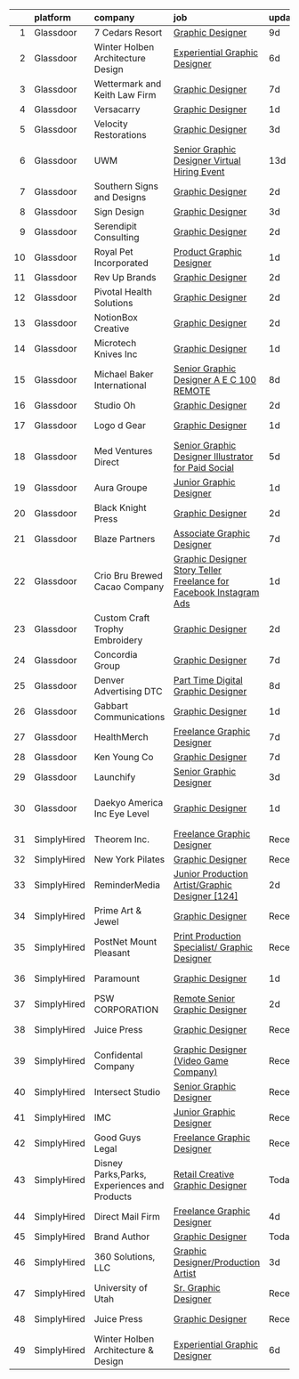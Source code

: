 

|    | platform    | company                                      | job                                                                                                                                                                                                                                                                                                                                                                                                                                                                                                                                                                                                                                                                                                                                                                                                                                                                                                                                                                                                                                                                                                                            | update_time   | location                    |
|---:|:------------|:---------------------------------------------|:-------------------------------------------------------------------------------------------------------------------------------------------------------------------------------------------------------------------------------------------------------------------------------------------------------------------------------------------------------------------------------------------------------------------------------------------------------------------------------------------------------------------------------------------------------------------------------------------------------------------------------------------------------------------------------------------------------------------------------------------------------------------------------------------------------------------------------------------------------------------------------------------------------------------------------------------------------------------------------------------------------------------------------------------------------------------------------------------------------------------------------|:--------------|:----------------------------|
|  1 | Glassdoor   | 7 Cedars Resort                              | [Graphic Designer](https://www.glassdoor.com/partner/jobListing.htm?pos=101&ao=1110586&s=58&guid=0000018224b2fea5a314fb85329909c0&src=GD_JOB_AD&t=SR&vt=w&cs=1_616e411a&cb=1658473087025&jobListingId=1008001508783&cpc=4599430C66E07990&jrtk=3-0-1g8ib5vn6joqu801-1g8ib5vnkjii2800-118a9624ed68921d--6NYlbfkN0DTcEyAYlpC9gxu90Lt7b8CUwSVESMH1akwxVecmLaHPY0Kc988VCxV2sHr3jHLLKUstOPbW2oxHGUdzkTDYNEA45FmSZl25WRqIg8u6wV8P2Gkb7TJ5hdXeC00urqxQ2ymT4TVjvAAiSPt3Qc1hnWvyfW_ry9BMtmc5f0iawIBNxgl8NdSRKouh4sp16CTL8xPYGylCA6i8Ssknkqh4MFbyuk5y26jx99P0-9IaW7t8srwqolQOh8DLOJJbIyxL2dzT4w-IyNVSsbgI-LTmqKbWZbTata-Ber8r4vX7G-etU8PmskGcL8ZhrTrnjQEOijS_Y7ooph2ssjN-yb2KS8txvVLy0PyZc7UVaXp61K3oqUnFYXd1glrKbU0HTTw5MAW2iRkUVj3ytRMtdkxQ2RlFR1937j4GbG2Tl-cw8HGar2ISIGmSDUHjvd0tsXwQppbhEqbZY0-6wkzjUQNeVSYpBwW9Gonj3n99Bj6DjGt5MSpTjCOk4eVKvNOdmJonPwYC5B0CiChMN75bEr_M_W-Z83gWVkqgmeazQc-uB8bZHFiqOOh_SwNHvrWtZQuHjKU_GCQLuEmjv08bWTTSsgDGwHGfok_8TOg7OVVucBgTH0UaNjYaM7D)                                                                                                                                                         | 9d            | Sequim, WA                  |
|  2 | Glassdoor   | Winter Holben Architecture   Design          | [Experiential Graphic Designer](https://www.glassdoor.com/partner/jobListing.htm?pos=129&ao=1110586&s=58&guid=0000018224b2fea5a314fb85329909c0&src=GD_JOB_AD&t=SR&vt=w&ea=1&cs=1_61f868fa&cb=1658473087031&jobListingId=1008007939737&cpc=1FDE87803EF93CD3&jrtk=3-0-1g8ib5vn6joqu801-1g8ib5vnkjii2800-7533a7de50abdb8d--6NYlbfkN0D9WMuHyiUFRAVMw1vLb9mgfRMEuOrfRtKWHTw0J5TN7iSKJUY5pXAqhTZVih5QvTBCVu0gudC-AyRxMoVKMBCKILS4UVqwaUvznjP7OZ-xIqYT1P5laE94P7I490BgUA4ShgKyP-N1lvatgl1PBSlcSFxr57yeaBThktCu2K62TgU-b0K39lsgXeVKdPgHe4md3K2Be3-gcxUrZgYOlR01rYxVkpW_JmSOE74uhv_m5H6vF5dmvpOiWPKtnWkmbNEh6fZyPlVWP265RMKLBE_OuLpRqixMGbCPkE6DX9gZu2A83RpP7BZeAt1IlPJJrZ2h2HYs0eiqa9Qw8qkk8SLhUBdjTINRzeVqCE1QUyXrcSeyCYdO0-ovRNc-WCbaJZfuF_FkCahPHW1GdA8aFIktXPFugDKh1X6rc4jtrhd0r3ye9AkQkpJ8qsg6jLcAdkQ5Nd0wU_q2gS1npaJD4BgNBiQDvk8pPrFPx9S4F3gIcyfkJ5iYM6yhdjUNxAFfzfZHgZ1dxq0HRA%3D%3D)                                                                                                                                                                                                                                           | 6d            | Kittery, ME                 |
|  3 | Glassdoor   | Wettermark and Keith Law Firm                | [Graphic Designer](https://www.glassdoor.com/partner/jobListing.htm?pos=104&ao=1110586&s=58&guid=0000018224b2fea5a314fb85329909c0&src=GD_JOB_AD&t=SR&vt=w&ea=1&cs=1_7356f600&cb=1658473087026&jobListingId=1008005529859&cpc=D2A6DBF304636DC4&jrtk=3-0-1g8ib5vn6joqu801-1g8ib5vnkjii2800-63bb88e7f6a617a1--6NYlbfkN0DMDMyHhtN1LNqsyFX9tYRgCyPdcLSjN9iaKVwk42ZX6r6HxV1guxMgtpTQ8kqUVQIrAeU5RPRlsqBsi_3-qeYQfR97xNsXCpxwTGzZIFE2zM4f7e-c0N--WAV9s11TfMroxuZYIyDctRFOhdhMtj81CBCsgk0C-a-XlbG_D8iZLcWt2Kez0-vuziqEtWylUJ0ZWF4aiV7rU3t1whtsZgDQZE2A3Ru27n5aPbxtoJe-8urk0thRhTI4IRHHoN0hlKSC2bO6Ddu1gLovFoj7fD1RLMf4EdAPWYYqXopHW_08FQbDJXoVInj3nJUob2niwi3TQoNZDoCQYtVlVZRYN3rnx3-0rpIZV6pDMH-yCVcKpSvNntmhWMj_1X1ntz4g7A6GPU3E7ZUsf6VyxI49vlZqHsyc_QZ_GD2w4mwe0s8rkRCUq7hpT9-MteptsVLJF1A7YjqYaxQtETr0jlpAVtmxJBwbmxs2Cz1yUtTK45qviExwZObwYGrWzNTgcTZKE7o%3D)                                                                                                                                                                                                                                                                      | 7d            | Birmingham, AL              |
|  4 | Glassdoor   | Versacarry                                   | [Graphic Designer](https://www.glassdoor.com/partner/jobListing.htm?pos=115&ao=1110586&s=58&guid=0000018224b2fea5a314fb85329909c0&src=GD_JOB_AD&t=SR&vt=w&ea=1&cs=1_e56c937b&cb=1658473087029&jobListingId=1008017672861&cpc=CA5E2B5B7F82281C&jrtk=3-0-1g8ib5vn6joqu801-1g8ib5vnkjii2800-d801e10d4984f239--6NYlbfkN0A8ZxQCGRbPf4-L_tRFNCKLwYFLWTqi7twj-YBKZhxzVsKJSaCovog1rmDhSgB7cKTPpawcUjI27D-i-uaqifI569uf02015HyDl3ANDlnInr8Ek9RJTCStcnK7ugj8e3R9Aw7FxZogke6NK-yVj8YGQavrq01g5rd40Z0dJs3eQBVx3nrrC3qquBLgj3-FETM5I4YFvEdpmSIpLdBxttSRFgmXmWt4wmI4btye4wUTW4btSS5n79rrPLLXaj9MG29LZqQXLqghu3_RqL_6qDl3fIMozVdqUWvwurzepBBUOrPhpIH7gXpGe0FqPLS1eOKEWd20ii4GWRY6MuTvehmayvLQDR1gMsOXue8nGBgBXswGTFM-iu7LHEzCKvLDjtQ-i3B4EZEfsIZ8GA03cBw42WgI6Amiia0PFM5ejBcmx-vQgzszUJ0FDbaLuWdLGTT8k7wSyCUCWchNAuKIqPQlWdXo4Tib4vTOPOpLd0n_5prrHXKznnK0gp2E2BAQmZI76G0nLlx2UQ%3D%3D)                                                                                                                                                                                                                                                        | 1d            | Bryan, TX                   |
|  5 | Glassdoor   | Velocity Restorations                        | [Graphic Designer](https://www.glassdoor.com/partner/jobListing.htm?pos=122&ao=1110586&s=58&guid=0000018224b2fea5a314fb85329909c0&src=GD_JOB_AD&t=SR&vt=w&ea=1&cs=1_fd36d364&cb=1658473087030&jobListingId=1008013188084&cpc=6193B0C32834B022&jrtk=3-0-1g8ib5vn6joqu801-1g8ib5vnkjii2800-718879dd498138ae--6NYlbfkN0AN77IQYG4qNB0SF0w9dx5AeT6p643ab1gAjaH6HGqssSTiJOziOUFQx-rkxQ2Qw5ZqiSzp86OiE4exoQJyMO2XAhdwGS-oqOCs2Pc9WhbFBAFnax7egHdK2Ha3IMrKVKM9fone8Cqh9ipemaNtng3ZfSxjancQh_XMC3MbpMmbdAtvXX8pZwUythVfsb4jJZ9c8ZAbfFfZLOjikZ2Y8dtXimrju4JEzuBCP-LgghOn-xrQa8ulxr68bG3stlAsTSLzpQxHTrgKn3Ymr2C-_N3lF3T523sZURNh7KugSSKmO3CkMnCGVSCbMxOaaxgLXCOd_5nA4ozPmoVYNzmjSo1ETBSYDvp_5UzROLVpVrKbfVCCglQcZANp3EffGRGzg8kJRvQ5UfqU0MUSqVZGm7ibSmGMHNG1Shwtsed1-jeZifEBB4ra4Xgt34ekoLsQ-YtHz16t7IDU298lBVkunxg7_DSF5yeqdt7pBmO4_1QTLu-jPUsL7cDow_rnsJZ5wlIU9IkMzH5y0suZuU1R3TzLLRLodfVbzd7Xcl5f9W3n4hA8d-yoFquwR5mQuwdDlsFjtVAnj0BKKWhGDEvYLYMOfdRADKRZjHQ%3D)                                                                                                                                                                      | 3d            | Cantonment, FL              |
|  6 | Glassdoor   | UWM                                          | [Senior Graphic Designer Virtual Hiring Event](https://www.glassdoor.com/partner/jobListing.htm?pos=128&ao=1110586&s=58&guid=0000018224b2fea5a314fb85329909c0&src=GD_JOB_AD&t=SR&vt=w&cs=1_dfcc4fd1&cb=1658473087031&jobListingId=1007993078384&cpc=BA15C3E50D27FFE8&jrtk=3-0-1g8ib5vn6joqu801-1g8ib5vnkjii2800-8c23f1f3be902c9b--6NYlbfkN0Btxs39KmTzjw_u_hUXcyTcLpNeUj18C2Nw5A7DCW0FWIDIpjSAJG27S40xCXZFx160e_oqGT8xSBrOsvoqXlxUwBjwYQBZMxTkCxFK7CmFyHN9FGixz0Rz9WD-4dT8e8VD4-FKTQt5szNc9WVLTrYocrOey2ygq5vJPU4eTsLQTMNjtEaYe0vbqoNxdXlSc4kHlQ3TMKHIl0o2pWfkbw2jP7jN7qJS26ZLjrlozKcbVLFOd-oyGKN5zkTdLKTuUA7u_O30WkyKtvnL2dDSMqjwr4RQ-9cnQoTsx7M_t2eS9IgPAG6J4DGwrKAYcLqNgBZFoFa3tpg-UaIf8qdGrqsjtTxPQauidqU2J1gd6A7RC-guRQx31yCkL19_m-j_tysZdeAhtIEabDJNWV2y4U7h7r6WPhUOhMN6dA05bgdpQol4q9CHjua4GCywlXU7Oszo-jNXC2AQAbdnYsbQLxXeO1kLgnUtYlxVfRl7Ak9wjqJ5RLA-Vu1OUvsEcHAjg-vtBUCAdKN-IWLiyMGg2WG8TP6cTT6lkFDhKL4foqavHFRGXoHRiS0O725hAc2vT5IvrL4VDQE2DUCDvOgr144vkfTI4eg0Os3nk6uRdOM-JQQHZPas2IG3Yi2xtgnExPgj3FlLvrg_CdZMixI-8F4Wmy_lS7KXfbFbF76P-SJaCiXqvtEm_DW6Ca5Tw6EVzq1sqWKFkRPPXazjQnEimMXaiWfnOAQl1XU6Zz-7cYs_CQ%3D%3D) | 13d           | Pontiac, MI                 |
|  7 | Glassdoor   | Southern Signs and Designs                   | [Graphic Designer](https://www.glassdoor.com/partner/jobListing.htm?pos=105&ao=1110586&s=58&guid=0000018224b2fea5a314fb85329909c0&src=GD_JOB_AD&t=SR&vt=w&ea=1&cs=1_07b16575&cb=1658473087026&jobListingId=1008015076003&cpc=3490D71336BF6258&jrtk=3-0-1g8ib5vn6joqu801-1g8ib5vnkjii2800-84dc9b56028e0648--6NYlbfkN0BKgzQyzTF1Q9mOsR1amaS-juVGLjHt5Cdom-gEF9y-xY-tlIpRXCPWrnKjV90hUjcXJ_YQd4y7uuCoV2XwsPEUIohd5kqiQdDg20K4DdNlYUy1yTfgjPubopTsJGWR0tXEaExfKYTQlcvhamkYq0Aqvr7-pCQxthcjIGuXxYe8THfm0KjfhkfUrcepD1bkJyyVKydVsmQhNSO33bKOdfJ0GphdA_aUt3Asj253oF_pE0-BBFadWLp1m8Ea7GL7C4ONtuuZwcB4fiOgpSRXv85krXCIVr79Limg5JhRPAyaiH26WL9qPKAZofJndOcCESI1XXV_VlrD6N1a7ycGQb14T9KY-DhSZz1RK85ZKDlyjZkrPtz6qjwMmmcZCkhnmX9Ij7heh07DhkIV-hDOzYatu-ECIIym45hu8cPFF9V6Y181D1uq8J7gmdpu677iSyFI9P2oPkUTjSNkiCIKXxBfODnQEJbofcyvN4Vh8Z8XUd5kgbJ2r08dBQMq8FFCM1o%3D)                                                                                                                                                                                                                                                                      | 2d            | Thibodaux, LA               |
|  8 | Glassdoor   | Sign Design                                  | [Graphic Designer](https://www.glassdoor.com/partner/jobListing.htm?pos=108&ao=1110586&s=58&guid=0000018224b2fea5a314fb85329909c0&src=GD_JOB_AD&t=SR&vt=w&ea=1&cs=1_7999453e&cb=1658473087027&jobListingId=1008012044571&cpc=8A48E7D5890B96AC&jrtk=3-0-1g8ib5vn6joqu801-1g8ib5vnkjii2800-5447584a5a012fab--6NYlbfkN0D5EoDI19pzLD_ZoAvoqM1-O9qeTV9KvYbDAr1-bMzVcQf2IFddxPxdfYK0M0fimLA_1hqh8mtv2Bei1xWrEA4dTqbJ9xgG4wtvUPIKGKNPjexcUKQknkExEwPSpfSTKFiWyrGITBdnU721fBuzGq6SX9OPboPsNa7LDXS3nb24dZJne6lPpxFDB5yPLBJ3BOYOfNsF_a3KyJzpz2pCqTHUkMT0T83xREKUoRtaEKDEnOKYRAJKkhyOsBv82xKSDyIbq76LUMo7DG9Kk3vkHA4Di15NLI-8rlXbQBA5dNwxjeghMaQ6-TFkIGZNzgIfuQDa5NegsE2Il7ih6x7zYkB5SnKbOu0syM7tZB2JTapOTP48jOxnss_yY74_NXB393gL1gjLDOJMqPFCM3-1fZd0bjustwW2MRIORcJCXSI0yUsscb2Rfrmwo1So6egfz-J5fPBR0MU4qH6cv2rah1YRZiIltuIqtF-96jc4rAPND79j6fSMu20x)                                                                                                                                                                                                                                                                                    | 3d            | Avon, CO                    |
|  9 | Glassdoor   | Serendipit Consulting                        | [Graphic Designer](https://www.glassdoor.com/partner/jobListing.htm?pos=111&ao=1110586&s=58&guid=0000018224b2fea5a314fb85329909c0&src=GD_JOB_AD&t=SR&vt=w&ea=1&cs=1_4b18ad17&cb=1658473087028&jobListingId=1008015133064&cpc=8F7BC0C6B9F707AE&jrtk=3-0-1g8ib5vn6joqu801-1g8ib5vnkjii2800-c5c15e8d751a9460--6NYlbfkN0AZiaPZyccuKjlre0e0RaBFeO48J0QExrO5hcuLctOVaDQsAcHmbKD6x-czlhhPaL1TlBaAVNH02RkuLdfAcnAtmG2ifzKKd-xvHAFsOrwbZuY8izI2eBiD15JwxfzUB6r_c-wjmdtrfGuV-D43dsz7rF-W6HRlzw58U6e4dTUNeaQpBffTT_4yaBVmRULisnoxuOQdrtX6a3hmtHryyRqgTr5Stac7rf5bAAMHLajho4r7rfqQaDGb_t93Wj1Tj14oEyL0sGvCnhXM8P_xuM96MymktrQqf11RTQCfLEyBIZP_HjPDqNXyLBSUoMhOUxozTMp73FsNbxlj6FS47Fz7k3K-T2svjLn6lm_C0PvLGcVXV7pywS-kcYXD6KtII6o-1Mvs-RsGP0zbqf8qxz5xrcvsLn1X-dolBAKN9RKBAuGZVJHDA99c90wCGW3hOO1ZtQXjBeVqAJcvg9q2cMVLyQJhnxPmPlN0UKEO_4fCWKiCFGK049MyqiIOOH61IRYkgjcaMm0TCw%3D%3D)                                                                                                                                                                                                                                                        | 2d            | Phoenix, AZ                 |
| 10 | Glassdoor   | Royal Pet Incorporated                       | [Product   Graphic Designer](https://www.glassdoor.com/partner/jobListing.htm?pos=116&ao=1110586&s=58&guid=0000018224b2fea5a314fb85329909c0&src=GD_JOB_AD&t=SR&vt=w&ea=1&cs=1_7adb5773&cb=1658473087029&jobListingId=1008017249555&cpc=8AC01DCC8FF2DC38&jrtk=3-0-1g8ib5vn6joqu801-1g8ib5vnkjii2800-15276c46dba5b718--6NYlbfkN0D0ZqxdZg2TwcIemQ4yr89eGinLCR7bn2QHXosobzuZIHndTq0DHpIG9qUZW2MXIn0pRvJ1kp0T4u8c-JJuz8rqbdKpNehGxzsVdwbCF8rU45XFo4Motd4zt1jh-wgwDW47wi--9YW8xfvbyyMV-U_Z87jHXm6DdaZrg22m1naCSqmKHhodu8VXvcKtUFFOCaD1EFFavm3VPT98FEVWlC-2QM1S7sZnL2v5cq8HJf1vL3fmTyjP1_42G8anEBXmBsWf2vVPgUfJoPeCfNLwBy3jfOXIwl0iMrKYTT2zGQ3MCZMzvsAs7Qr2OHSIDGxgrJDl6nueWCwt4STK4Zzl6dOzOYAQQC0RRgZwHn7OjmiUEo1cPxsA1MFfRYm_kGZLjlQ8IAIv2-3UWvqIJK5OKjEByfccSpY8Y80Zm_Dvzb8vsXwWOQkzk8kiHyo92haoHiloz12ywfsLpDNn55feQCBfr40wx7D6oHx1er04fHCCg9MyDcvuFqYz46mcTGi_H64NHifUeS2HXg%3D%3D)                                                                                                                                                                                                                                              | 1d            | Hastings, MN                |
| 11 | Glassdoor   | Rev Up Brands                                | [Graphic Designer](https://www.glassdoor.com/partner/jobListing.htm?pos=127&ao=1110586&s=58&guid=0000018224b2fea5a314fb85329909c0&src=GD_JOB_AD&t=SR&vt=w&ea=1&cs=1_8969808e&cb=1658473087031&jobListingId=1008015319937&cpc=26740BCDE5E48596&jrtk=3-0-1g8ib5vn6joqu801-1g8ib5vnkjii2800-3f9cfe541182a742--6NYlbfkN0DdKvPgrocquk9LszW2PFHXJNrFprbJLByLw_Pl0g-fbILEU2hZelTX3UqycPhXP2bCm2gzXjV4p_idpW32dxEtY5yJNGVPAWcNOjP5ViSG5Gl56LH1fl4cFPiLTp2CPmEiua1DrHlnZeyqF9MbRB4xYeAdN5SIYVcw6nP7CJFHLE1eb1freRbNRAJ37SSEL2r8W7YUqX4PxJYhHxSp0sdt4bRYgNqLB5jsBvpkAU3kp4c04OQY4QwfTuRih3iGmNcldHpGW9tdoA7lJ9JRWwniIxAnLDys9-biLJqobAbFNv8QnWqR6XuMP8bbNIG_qmt2Kk7R5JzwsrSjL72oei838wY-0K7IlTf2acGyGqULKZ9g1Kuz50TAmo94aapr99CiD7jgv86p9YN8SPn1CYRE3bEhrwfWgEolc8yviCIDtp_oEVvYyNxAJFR4_XT7bkVFz8ufAO_BPunSb974BowtR-YbK7Gy5S9Rht9oH_FXUXD_qVBOGPDLLoz3BbSuP6g%3D)                                                                                                                                                                                                                                                                      | 2d            | Niles, IL                   |
| 12 | Glassdoor   | Pivotal Health Solutions                     | [Graphic Designer](https://www.glassdoor.com/partner/jobListing.htm?pos=110&ao=1110586&s=58&guid=0000018224b2fea5a314fb85329909c0&src=GD_JOB_AD&t=SR&vt=w&ea=1&cs=1_041d5f03&cb=1658473087028&jobListingId=1008015015511&cpc=965F231502A4159E&jrtk=3-0-1g8ib5vn6joqu801-1g8ib5vnkjii2800-417be6b860b1daef--6NYlbfkN0DDG_Y-zCcRlUL-CRVd67RnwxgwLF1Ioaw5OWx2Jap8B2p4kIdwqykfVHOT0vWkz74PDvDEXRBtsRqv4jMGAjCd1rJlgZH9pN04De5vOD5dUDEh7v46pqrQciWddYGLlwrzgVPoANhKbtLmbBBxOQBEIQ3EPVoQ8-zawMPVsNeAedLbtxMekO7kB08PmZ_F2t74DDa7LggnSXCIa7e2PgPSGcepBDf1RTwvFWeURuh3fsQVRhvbUSU0VX7k1OzfMmtU092eQV-nViirjFHihdf3ehEmVDxduDRhEW7_HeW_8yzh6X9i-RVOkKQAP5emUhVRXVGAWdsgxrdIUXaMlNonklPvZNB8Rpq1Gh1ABy0oOn05PGrrSjNrfWm-EZpVN8RySyfjQjQo1KMZwBIKJXzaREAinCWwB6uKh7c5aS-T7nNWVecfClN9tpDWDb8SUT9gqjT99ait11Jju1bsCYSb-QcLByqo5JMVgsWttCqxSn7tSc3cBpolR0OhTalW8XCuKrSOVZyeRw%3D%3D)                                                                                                                                                                                                                                                        | 2d            | Watertown, SD               |
| 13 | Glassdoor   | NotionBox Creative                           | [Graphic Designer](https://www.glassdoor.com/partner/jobListing.htm?pos=113&ao=1110586&s=58&guid=0000018224b2fea5a314fb85329909c0&src=GD_JOB_AD&t=SR&vt=w&ea=1&cs=1_50454118&cb=1658473087028&jobListingId=1008014489842&cpc=B076152010A3B66C&jrtk=3-0-1g8ib5vn6joqu801-1g8ib5vnkjii2800-535a553a4e79b7ba--6NYlbfkN0D5EoDI19pzLD_ZoAvoqM1-O9qeTV9KvYbDAr1-bMzVcQf2IFddxPxdLxvBVV0ACvePHGf0S3krnINwjgkbXaFAV7fJNnYRgXnYg3dyax-oq7AjcZ3ClcPczCynp8y_OTORCp4UwIy-vV7vOjz9kWxa6ZeoE78lsqLTFwqM1KWnR3OuL9QAAetq5WNeYbzdtuNHJsKlCfC5ZdR4C0l5F7fsRuxc04eOuQharjBI-KUE2E6ct9EuqVGG4f1BhsFaXlByd0Mscc2DHwj6rIpNsd1peZHBjGdJETcoYmPFUMlDhCI88ptV9scUtrAl1miJPNM2nk3PolIdsgnOCZPfo6LUWYvZvEVYgHl-ZXgdcxxIpDfLn3o86RLmUhjH_SbdUjz_KuEiCX2rBqeHMpeSXhHE7nv-A-3FCL0P9vwwRLrlAH4mG-ITX5-nV_X6QvXGKFCTRPqBMVKZ4a0DzZIisetijsb52qd4DFKoK0FvDywCCkG_afashXcw)                                                                                                                                                                                                                                                                                    | 2d            | Tulsa, OK                   |
| 14 | Glassdoor   | Microtech Knives  Inc                        | [Graphic Designer](https://www.glassdoor.com/partner/jobListing.htm?pos=123&ao=1110586&s=58&guid=0000018224b2fea5a314fb85329909c0&src=GD_JOB_AD&t=SR&vt=w&ea=1&cs=1_a992e162&cb=1658473087030&jobListingId=1008017580043&cpc=32EE424DE2B657EB&jrtk=3-0-1g8ib5vn6joqu801-1g8ib5vnkjii2800-de07fb350f8e3ede--6NYlbfkN0DNH-_o_P6NpR7Gwtk8yQrxW02CAg19DWyB3sQseUA_EkKh3mLmoe2m6k8ZM7O_tXmEYWmQH_MsRrc6Y45xu0d5avLG-z8Htcc0RUwhdmctRXExyXRBgh1W2Ki_C6HZ7e20ob7xIBCcFHFgOrCp7EQlZXv1oVwLWoxpKwaHVpBQtvKIleR_Srl7rQhFnlWVx7EBoA_01gRZYwSuHcvRDpCeMAtILvLQLkUvpeahR5KtWlM2sKDLo_7GZLmp6vCBTnuY2-hxMQWxP-LCWcBsggdJH-lke0jRBPhRZOQTkTc4SMO6hY43oh4tPvLiaAllbUELY2n-rnvUmLNGcj4zQK85fYmDsfpKKyrekzd134wOkexOUY5sgXo-blC5OoxLZIkaHNkxss3T8uJiX3-oJ0lItEHrGods0zRxl3gNorOFA7BlX39YzL1PWZf4QCg6f1CxRhSgV5zcJftuFtfi9O44poMfqwgDVtqZeYf6If-YYeymOqAwcgpKEAZpI-jyh3Pw1_4TOJ_vQg%3D%3D)                                                                                                                                                                                                                                                        | 1d            | Mills River, NC             |
| 15 | Glassdoor   | Michael Baker International                  | [Senior Graphic Designer   A E C   100  REMOTE](https://www.glassdoor.com/partner/jobListing.htm?pos=106&ao=1110586&s=58&guid=0000018224b2fea5a314fb85329909c0&src=GD_JOB_AD&t=SR&vt=w&cs=1_af90248d&cb=1658473087026&jobListingId=1008003647290&cpc=5E31031E1AFF45A7&jrtk=3-0-1g8ib5vn6joqu801-1g8ib5vnkjii2800-fe1c8db2364e4908--6NYlbfkN0Bw6-PCJRpRXGAWvRKjRGO12LLkIPLF8Mel29qcmNmjc051Zg1Fu4MVlztxQQQgvSO0mu882ydATROMRq3nK6p594UDNxCN2h3MVWR62BZ1eKVqsk8te5xY6a_fqJprPSnWNCe80mmwmlxLAE5fLxpkG5L1f4qFXUWS4f86M4Q0ptgjVi-RvcuxUgxuhxsaCz5Je6tZuXxlqVV88AMFU0qMAwhves2aTyn1agWFO5-wDGvvdOSnoRKvagC-EEoHUXRPdc3WjO-X6XQKcErUplkwfRpjoip4phHS1r7HlAmxbrA5XiIOTr65vxnRheMSmLQgUOOERt2lf2CJkSSo17E9p1e6j6Cwa-5Uug2BYFp9Ys6la1EI75nFD-f_tafZb5g2flFd_0u0SwI4higfMm4F_vyTmj0a_URe-C0u5_odyz9WoZpI6Z49wB7raD-wDgwc62X43IZlXsVslRQqgvpj6UPJEKU882zZA0Drl9vTm4B5ZMN3k6HO9NFUoKv_TJzyiLha6ef96EnBjGSFlofR)                                                                                                                                                                                                                            | 8d            | Los Angeles, CA             |
| 16 | Glassdoor   | Studio Oh                                    | [Graphic Designer](https://www.glassdoor.com/partner/jobListing.htm?pos=109&ao=1110586&s=58&guid=0000018224b2fea5a314fb85329909c0&src=GD_JOB_AD&t=SR&vt=w&ea=1&cs=1_72467d01&cb=1658473087027&jobListingId=1008014763391&cpc=6FC5BA77C9A4CD78&jrtk=3-0-1g8ib5vn6joqu801-1g8ib5vnkjii2800-7f0a677e82384868--6NYlbfkN0AmLabXY7J6JPiiqr1lOxmFtP62cZVRFrUdLjQL4b-L8eQ7-McrdDuV3YRHJQOTQk174tc6JZEMj2QpUGftsfAO7GUij31hKg4Y7oKky-_lDOoRkdpghXACcRguC49d5mjaQVJDqGUQpRQ0YIExfbvSeERIUriCtVpel_zEhXiVTzm-3quUxj78ttm5LKc3vchXRXDz9HXTUvvUaWzCYqGF6ZEyAoqzdKRRSxUsdsk5soDWjNKje-qNf-Wfr9FXvY1Q0nESXM8OtOVz2DoFMFSl0FEhFD8yzCf5lQmnFBiZN7o8HAbBcasIK_3R3BbpurSEQycFHP37clvbXjHrie0TQphWTK2fagfKRr9grv1iB4a1heUVMPk-Q2hpl9bYUU5gg-3_R6eQ407kQidqGFX3TASfFj3TDhfxYtoRmwEhYxa4H7WC_OZ8DqajkDC94Hk-MNmsaWLWb3K6YMwohXclUF3kIElAVZFO6As1cAICCcND07HCi8bq)                                                                                                                                                                                                                                                                                    | 2d            | Irvine, CA                  |
| 17 | Glassdoor   | Logo d Gear                                  | [Graphic Designer](https://www.glassdoor.com/partner/jobListing.htm?pos=119&ao=1110586&s=58&guid=0000018224b2fea5a314fb85329909c0&src=GD_JOB_AD&t=SR&vt=w&ea=1&cs=1_2391bf60&cb=1658473087030&jobListingId=1008017266838&cpc=F45C15D234B746DE&jrtk=3-0-1g8ib5vn6joqu801-1g8ib5vnkjii2800-c8e28ead632be64a--6NYlbfkN0C8W0MCkTHP6AMbDOTo3xdSxQIpaDzSzJKFy8IVbqFW6SQd1LHQsUzoctfyk-pvomGekrhZo8O2LS4jqX2eP8yd65KUz58Z6xRvqPfVrQkB4nfO0lsWgU_FMu_z2I3g87Ru5S396zGtx4moidoaYjPvLWjTn35YhS24NUhmASd9BaofIFLU_bPyQoJW04pF7yd2qrUnW9hiIO-lUWGnKdW2KwspjXB4N_ZGtp3dpGa8gucrXP5xMS3GJiMeHHsuWyQ0p5Dlz7E8eMgDgDIe8WP3GJSUz7JjlbsGE-ID6AaGPGnv44VOBEob5X41Q4sKnMEQo0adxTlxTF9zZql690n8drhh2UtJKxEtSAOESZEuDG-Vw06iBrRfceBQXQD5UrbXlgdddqRugDTmPlyjfsC3vo0c7VEXi7zXBcj2JS_DPGIY2HhF_ede-8KO8EYfa_tJB0WPaiEjyqVKGnJDdbdp622TLjLcEdGYYgS-SvO9QO0kMOwK9wlWDsk-Rb3T2_E%3D)                                                                                                                                                                                                                                                                      | 1d            | Charlotte, NC               |
| 18 | Glassdoor   | Med Ventures Direct                          | [Senior Graphic Designer Illustrator for Paid Social](https://www.glassdoor.com/partner/jobListing.htm?pos=121&ao=1110586&s=58&guid=0000018224b2fea5a314fb85329909c0&src=GD_JOB_AD&t=SR&vt=w&ea=1&cs=1_5ec68b7e&cb=1658473087030&jobListingId=1008009785336&cpc=DE56C24FF6DEC286&jrtk=3-0-1g8ib5vn6joqu801-1g8ib5vnkjii2800-442fd8d84ebb6c13--6NYlbfkN0D8ZoknXJXAqP9kb4LesIFa293--zwnhqz-oO5zQftadLlGPuDnk3Sz5TzL8xvt8kNOampLTf9HwKVeYcMvMu-IYRBkrtsdiH4zBvBQM8rsdQp3Txa2OgerQW0X12t-PwcujzcR5AhWUffAo45NZN335H7OU_PTGiBAl_qc1NIZTQpFkOrnzmQyhkEJpQv5IEbAduWFGU22kTkwBHhSoiD_8NybBgyUSipKk-HubOIefaNA28CgTjPW_U8CixGwHBxAj8bSsESGpNQkTaNQOhH9NhI8vLZx_TRAemmbADCtwPgkFhPk_TRkj3AJ4x0HLuEUdSxa4eH25wdFDg6u_uKEQW5YJIn52Fcp_X9FFYS42CirSwgXWaYgcmjfKO-Rp2g2la6W7AmpYONshEfF7Jt0gwlGU57-6JKt3tfnP_C2nwKioPXtl58EOnofMScUpB_yBs3sJP3PWOiv6d1RTFTZbKAdu57j0NQnSDSx7bMOhOdxL7kRyF0TNA3iuMkUdlKcrKU2KRN1M5Atrvr7MP5TBIbZYG4Tt64%3D)                                                                                                                                                                                                   | 5d            | Miami, FL                   |
| 19 | Glassdoor   | Aura Groupe                                  | [Junior Graphic Designer](https://www.glassdoor.com/partner/jobListing.htm?pos=114&ao=1110586&s=58&guid=0000018224b2fea5a314fb85329909c0&src=GD_JOB_AD&t=SR&vt=w&ea=1&cs=1_af271456&cb=1658473087029&jobListingId=1008017614236&cpc=4B86475FAF393599&jrtk=3-0-1g8ib5vn6joqu801-1g8ib5vnkjii2800-318ec95a2ddcea1b--6NYlbfkN0DWtRa9NJfjQIs4MWRRqD4F41esfMsK79cV24t80VXfzUK_fEmIZn_-GPoh8QBZf-O_md9hDO4BfddLCAxz9O9UDgMM891x9BTiT5sKfMbGKzNHL6LPoxOmeNTlo8SnF6mfW2H-mnt0yn_v1f-TdomILJ1tmIKpZwt0wUOl-LR3YShKbOtptMnb9F0_S5k3EiX-RuJYatQNvN7QQM5Zl0GxZi3YHI4xYe4jTfbI2Nkft7qVuOdYVijvjwlDtipLOnDZkb_JYPCGkHE1esx4dIRbaLa0U-lge7HfG0wunUP5xpQv-GmBBdWhYIVcWhdU1uLJVJgiISW_Xj94lhHTJFOw_EVob57_fvHMa68IT8N7bY4Kas3yj2sbz_K2JHdyCqjhwMSuIvmkZSiA5sMdMry8dxLkAabrtlUVFvlvGQirkx9WeL38jtHlpaHDb61uz1ct1EqhptahGA20kICJHYBt32JVqaTj-K_b6ePPbZ9WzAaQdfCnMI4RNzJuBBbFSAw%3D)                                                                                                                                                                                                                                                               | 1d            | Miami, FL                   |
| 20 | Glassdoor   | Black Knight Press                           | [Graphic Designer](https://www.glassdoor.com/partner/jobListing.htm?pos=118&ao=1110586&s=58&guid=0000018224b2fea5a314fb85329909c0&src=GD_JOB_AD&t=SR&vt=w&ea=1&cs=1_7485fed1&cb=1658473087030&jobListingId=1008015008184&cpc=45DC3EB807283E85&jrtk=3-0-1g8ib5vn6joqu801-1g8ib5vnkjii2800-caa53f0d8231535a--6NYlbfkN0Bf0ZyElH58HQJkPOZociBaMfq3gMyhBi_bc2E-7RcHgLSkSr9yhKH9iqHwsxHZ9l0xXhwA1WiOGcWffxDMSWJTw0JzX_6yQuwUthsrMJs1kah73ZIpf9MtJkM8V9Y4ObPLl2akNa06hZrbY8ot-6DW8eZbTcOaF6BjK6aRzjB3edA6N9QXivZjOZB9TzRr9MfJoAT8CvAVlJTYeRYW8a_t9_X00MVvwZmwxD2zlDNfiG9GQAWYo32u7o4TaVSEyfYLQ6lZ-PQO3Bx-759aMbK7FJruCNOepTacXjWoeOELPosEsz-mLeHPCMI4gurNKpH64ZHAjsLoioypPNDL81sRMyXT9r7f5r-LtSkw5nUzY49qQXtr-hPQVFnbFunjBiHRBjKbX85x2dSvdkP8_MwpjUjfG5YILqgFpHa-IIBfN49heieTkKjK3-MO4HoNm_ilVxwNOdX0D8Uc1UWHkxZ6JP-GVe2Cwq83yYGZdfmqKpQF6ot8LkGg)                                                                                                                                                                                                                                                                                    | 2d            | Collierville, TN            |
| 21 | Glassdoor   | Blaze Partners                               | [Associate Graphic Designer](https://www.glassdoor.com/partner/jobListing.htm?pos=124&ao=1110586&s=58&guid=0000018224b2fea5a314fb85329909c0&src=GD_JOB_AD&t=SR&vt=w&ea=1&cs=1_595cb7ea&cb=1658473087030&jobListingId=1008006581282&cpc=8F7BC0C6B9F707AE&jrtk=3-0-1g8ib5vn6joqu801-1g8ib5vnkjii2800-7210be672cab3e0e--6NYlbfkN0CpmHJvadefB8c7DpmjN_oS_4P6iDK-WmqWRmGxbtA5pTsGUNOBK125w9wGQg_vHz2WJ89VpdYyYbp5hSkDsZw65uVRxGM-F1kzlYJP13EwyPFhm70yWh9FpxitMq63t-1Bo_fHWTF6j-rukFXv1jHCNfVKL5vPIjdBMu-bIWdxV2d-ZiF8_faN2aa8Q7j0AIxwmT4gUOztbvdMnLQ9GbDUJM1oKh4L-N9T5GaFEP2OPtJPgxTvm0Nlt19eeCj8aI60QD4yDgNGFAFzh_B_XoVc2XhaufcZdCzahOo807tY6A6LAMRxlzbKS0wdsqqn9bhaLSKd2N8o_ecC10LTI3SGx7GoLikaqMWH7D7rVDlXZO2waRiS8tfMCuvVTJgncL176pzG3XrGrlMxOTJJsPKp2pwDQ18eGVcYiyfpD6-N4hBlpXC7amyaNUm7yPCwt0KQODDCZYr_fSrkrBOCRNMRFlE4eSZyMITff65UgpvH99Gk-VMFs1JEEvqxJgtKvMAep0UkxwmPFQ%3D%3D)                                                                                                                                                                                                                                              | 7d            | Yarmouth, ME                |
| 22 | Glassdoor   | Crio Bru Brewed Cacao Company                | [Graphic Designer   Story Teller  Freelance for Facebook   Instagram Ads](https://www.glassdoor.com/partner/jobListing.htm?pos=103&ao=1110586&s=58&guid=0000018224b2fea5a314fb85329909c0&src=GD_JOB_AD&t=SR&vt=w&ea=1&cs=1_3dac8070&cb=1658473087026&jobListingId=1008017867625&cpc=9DC6E4D8324653EE&jrtk=3-0-1g8ib5vn6joqu801-1g8ib5vnkjii2800-cbbe3699b5767363--6NYlbfkN0D5EoDI19pzLD_ZoAvoqM1-O9qeTV9KvYbDAr1-bMzVcQf2IFddxPxdsuIKXy4Rjnqu4PtBWEgCiaxHgJJvos4uUM26grHO4RpHDBcRHy3zB2yCN9igC2odZ_pHc2ZjnPAMoV8gPuMFY6RbsrnSD0oC-qN3j5FJY3lDYoXhuDIoFcRWPYoxK1Q1i7t3K0CF9BuhSEwln14VYCjZzxcQSjrq1v1-VqC_tOltKNw7MyhZBWbtAhuujKKVAPu0fttNxgTf27e_cA5neFZdNm-pCKCd8rwnFishZaRQ_yRFabfF9YYGmHqTfI9uciFETID6YUx3esK155tUAmmeCNsdxeLaN3tZw813woumD_TXo26GZlvjFVJ8oJdlJ3W-liTVUl9hwQ-o01oq1Hln4GyGnzFadBKXK4c4dIjXVpSsqpae0g7Nftxq33OI1w_rcAWVBwZBGoATYCQkTRJ9qt44r0_4dJo_ga5LRkZU5eYIan-BWot3TM14QDSNVd4hwLBlikY%3D)                                                                                                                                                                                                               | 1d            | Remote                      |
| 23 | Glassdoor   | Custom Craft Trophy   Embroidery             | [Graphic Designer](https://www.glassdoor.com/partner/jobListing.htm?pos=102&ao=1110586&s=58&guid=0000018224b2fea5a314fb85329909c0&src=GD_JOB_AD&t=SR&vt=w&ea=1&cs=1_a8f39ea2&cb=1658473087025&jobListingId=1008014460591&cpc=16C99676026A3978&jrtk=3-0-1g8ib5vn6joqu801-1g8ib5vnkjii2800-b3877eaaccd0f77d--6NYlbfkN0B2qw4OyUcbe_jVZn7hs2HSbwaSqsQqOpHMy0bIughoIB4auVpsW4VZuYdWrotaj3AuPHrePFAvsaKr5oe5iPTJUZKcQFG30NOdeSh7u6B7GK1jB-dFKwbDdgVRa4it7fS9TQhwIhYYR_Uosv0ADTTJ7NkP2t0KqicKgVUrQRDOfl3-AqRKeOQK-mSCi6K4HeJ4DOOb4h5Bm0jutEwe-B9xGbnWSC7LerLA89T21XWuJpSi8J6hzKB5CF6aeRsw84H2irza-tyYR5H-LLopGFu5sqwnlGSQFvpZO_gOqxJEESaoapEdoBcMIcpQiKpPMiST5g2hnr1pFgKZohpqF9-lCsSYbj3M_EDkw75gPTXHjrZTSPOV3VdOKQigGY-bDB3Ew_tRoqHjCiUJ2bIRT3BhHOaSlrF7MKJ4GTja7Wh-tWz1pJ1GuTcal4l_z3unVy-h7oQ8beKEZhnLbm72h5HujT9w-SulcyY6jZ5d8lvTiXWnwgz9JiETPR62qDPc6MHZD3uMJEgj-Q%3D%3D)                                                                                                                                                                                                                                                        | 2d            | Plymouth, WI                |
| 24 | Glassdoor   | Concordia Group                              | [Graphic Designer](https://www.glassdoor.com/partner/jobListing.htm?pos=117&ao=1110586&s=58&guid=0000018224b2fea5a314fb85329909c0&src=GD_JOB_AD&t=SR&vt=w&ea=1&cs=1_35b74339&cb=1658473087029&jobListingId=1008005610683&cpc=7095061949A44974&jrtk=3-0-1g8ib5vn6joqu801-1g8ib5vnkjii2800-4e1cb90be024d32e--6NYlbfkN0BPizjOF0kPOVRlvypkOoniUyg3ri0iEvFgrdEcFIW7hQcySvmDRgAFOPEiNzVRWLikAo_f9_2fCfO33H6lJN66Rmcne23ZrEMlrTz6kDKuzV1nkeBp4h1e3i8VQlaDQxRUhvI4rPVtcHn3O0tjjYYYasU9pAGD_DLvB48aGpT2mWXgQ3vo0mIHRXqvfT1fcruuTC0AbHEa6aRgCfjGVUFjNwY_ND90RGtzaF47S7BLTiwuIBrfyRmK7hBU5gnsbk1yK_s_2W7COPqt8iDFmL30Zwwm_F7kz_NKNRqmZZbdTLaEfjcUveRPI7i63Frk5kOiW7ze1XCZFqxbCniHLguN-8mhiKmWXn3OT7E9j0dSZEMMYMFXkw_fOKgjRP5nkMuH5ko3HQdLGoEHC5dExCDd8kyHd69IT2fGx1-_23yQa8-cHWgIZA8Xvi-sqa0rY1E_vgQ8_RouoW7xK8CFCnlBlmjBDGi7WAjctOekdWTXXeANWHdkw4Sd)                                                                                                                                                                                                                                                                                    | 7d            | Urbandale, IA               |
| 25 | Glassdoor   | Denver Advertising DTC                       | [Part Time Digital Graphic Designer](https://www.glassdoor.com/partner/jobListing.htm?pos=126&ao=1110586&s=58&guid=0000018224b2fea5a314fb85329909c0&src=GD_JOB_AD&t=SR&vt=w&ea=1&cs=1_36c171d6&cb=1658473087031&jobListingId=1008003226761&cpc=BC94DADD91C18169&jrtk=3-0-1g8ib5vn6joqu801-1g8ib5vnkjii2800-f43df91542728689--6NYlbfkN0D788tVLZnHYB2JKTLmCXo4PydfvtZKcdbYx6lxKaz3Ivsieb2l0W2psYAGHG53dNsbPe40xTqn_a6JCbek6FtUiGWXf0f8ySbBndfgoLhooKUFZy6ZqYzIerPdSn7Xg91eBzWDdpi2Bltu3MhbCDQcjBUcLpRb_5ER59KzugphGrY5Pb219hZkpFKA-L5Ps5vcjXvU5TPcZjLIm2Plu7gSXrCJHMxZlwaETXDnV-SFMIOI_1xX3_eYtaMWBOlEBnYexedg55fllGWWOAQfryrJkGvaEHJjCCjjsP47nL9s6V6oBFujZRMu8GYSjWqRRHk3jMd6bjS_fAlxe6jZUX0eL7ycxnEPlqxnqK6k_4pO6hI1Hz_RYS0jRlbjJxtEslVA4s9w26tAJvTDUbl4h5-xRg4eC3qNv5vyXmYDzTLHF7Gu1KpMlgvCR4hCB9wn0d2FCFv6pyxakgdtbOE89yGEhqfQ_2gdVZLZCDXffpSSv4RRlf9K2CtcyZv_Ry8pPZeuerzY550qPlEKpsDD-xHX)                                                                                                                                                                                                                                  | 8d            | Denver, CO                  |
| 26 | Glassdoor   | Gabbart Communications                       | [Graphic Designer](https://www.glassdoor.com/partner/jobListing.htm?pos=107&ao=1110586&s=58&guid=0000018224b2fea5a314fb85329909c0&src=GD_JOB_AD&t=SR&vt=w&ea=1&cs=1_6a3edc1e&cb=1658473087027&jobListingId=1008017580554&cpc=4599430C66E07990&jrtk=3-0-1g8ib5vn6joqu801-1g8ib5vnkjii2800-fa6b6735f9550265--6NYlbfkN0D0Azb0KxdeClGWZDMPmh3d6qNJXMCDAHScDwofZ5MAuCnCYCWFjc5UQcHhc7Qv9LXoN-NgU1i81iD1M2Ka1dw8g7UXijksfAhQz4sKnRjWvks-BSxQOW2A3nnh4O_m3uIaKJvjzcB3rzJqodEPNM8hwfWc_ONmZ1L8YOFeLDDk_V62W7wKZ8AyqSYgi0YurhR3XTVBbcq-pGyVkobi7_cCQWfIxih82fwGkqdpy4JZtLue7NG76PQj4rpK9OYYOftA1MH-M1q3T2S___cMSztFA7qB1t52x6YPbm36Gyt1PjcUXyJFuv_e49JCQu5v9dkSudAHg8FHoIDmnq3v2kROepKl3meDzFBlKhm17s9fQhVIP9I-Y8BWQGdUhqh6MmmrMAwPNLoGyVxDo7Z9qebfQ0AeZBzWbTUlNOtZKchUhTq0aX_IESPLx0USCO1ldZW9x3Txxsmi50RKenbn73ehNOTvdQ5oQ_VAYgkWZOK511kXG70bJr7xqkErvUhrWE3MKPpYkKIs1g%3D%3D)                                                                                                                                                                                                                                                        | 1d            | Durant, OK                  |
| 27 | Glassdoor   | HealthMerch                                  | [Freelance Graphic Designer](https://www.glassdoor.com/partner/jobListing.htm?pos=120&ao=1110586&s=58&guid=0000018224b2fea5a314fb85329909c0&src=GD_JOB_AD&t=SR&vt=w&ea=1&cs=1_9f1932d1&cb=1658473087030&jobListingId=1008005751463&cpc=451933188B21919D&jrtk=3-0-1g8ib5vn6joqu801-1g8ib5vnkjii2800-d04551f9b2678583--6NYlbfkN0CJfBDSEeEc7eUnd5rVrn_aucFjVrvzgr_Il_-mepVEc-BLHCDOq-mgCmeFXAeYHsF02brgSvziQCU-GFCF8qBdIgZ04X2e8CQON-LG0-R62OPXwxprqx22bF7M5wxVJHq92As2CIT941S1gZZvlDWFP2MWM1HNHby7FZViwuXuOIwvH4DhgIfXsCY_sHGqok50i3yvuBei0xAVwrXRH8VdM78ddryIlwu0JL-C_Lo5tW9Mq6pl5VdNKad9VC66O5IS48GRuRElqAbTzCiMeuGAOf1uzluFZCkoMr6B3NF0nWGrQqS7UXeG7aP8mzZYKiINFRg7IgnIhC8Wt6sQ5ScQVYDRqZ3YqDkUnyAoZVHwqS7nVh6kccPF78ZRkUZ5SPFv0ht4fDrXl_bu8u8_464IwFdzvTyOmF217F1ZDayEXraqEFGn3s8GObfcrh5v90wPU0p_4XUNWGahbLLWy6vzhwr0LRktveT7Azt8gvKTlYkm3D9QXKSliSgudcTQDCs%3D)                                                                                                                                                                                                                                                            | 7d            | Miami, FL                   |
| 28 | Glassdoor   | Ken Young Co                                 | [Graphic Designer](https://www.glassdoor.com/partner/jobListing.htm?pos=130&ao=1110586&s=58&guid=0000018224b2fea5a314fb85329909c0&src=GD_JOB_AD&t=SR&vt=w&ea=1&cs=1_e604ece1&cb=1658473087031&jobListingId=1008005329681&cpc=82B3195DA92CAF92&jrtk=3-0-1g8ib5vn6joqu801-1g8ib5vnkjii2800-cfcca03b28e40c8b--6NYlbfkN0BxkLIcfe0oqaYINownie861a0BJtkzmJW-WyGv8J0JYIhtfgDOowTG2-BFXkaaNWOzXNCSvkKIF14mt3E_OwBur0wXJ7-kIsH-6ntnb6xUaFNjCy5INx1Q7S1hy0UKdEwk71EvTsJMr0W7UW2l0nXAv_xjt4wAIS1JwLaP4xhVIfSbVHWinyNj3bPWgAcRf9bxEXMczcFmYgmvLR8EpMK8IAZNTkw_AiCiI9_tHRLN7dZ1ht_9ZwPgTbS7yAm54j3O9EQFJCb3lNT5L1m_vjLQx3Jom-FnWccBw1mRSHwExxdrnCWM0U7qfJKkk5iUqzA1dV0KEFJWw8G1pxLKw1fcaRyhA2MdrJ7GtpdgCobG0rC8Agv7yLDZzCq19SyUaiC5VlbgrC9dXuwxPUSjrmmW7Us8yxFHDx2EP0a4i30mpOztvog5QAsCpYkhH1SL3HfPqWkDyMPpec7JirNAOIT4FlcG94p144b9KG8AEKMGBXv4RTzg4jKr)                                                                                                                                                                                                                                                                                    | 7d            | Cairo, GA                   |
| 29 | Glassdoor   | Launchify                                    | [Senior Graphic Designer](https://www.glassdoor.com/partner/jobListing.htm?pos=112&ao=1110586&s=58&guid=0000018224b2fea5a314fb85329909c0&src=GD_JOB_AD&t=SR&vt=w&ea=1&cs=1_35cb701b&cb=1658473087028&jobListingId=1008012423744&cpc=BFE8C4BF51BDD557&jrtk=3-0-1g8ib5vn6joqu801-1g8ib5vnkjii2800-c377fe846e0651e9--6NYlbfkN0BHIfC1zsKGIu0R3teaIu8liT7fbRNLaQeDQfcPJweUK9FtGyWMTNeDMuM9Zd98WoDM4LZC8wRZWM3PtnTnIqgxfK0wwoY5HmvQZJrRyduDk6hjyDUyLJfsb00dDCDlUe9ycawHQCiRp9NpvbWFabSH6_0PsrngYfPy3QIMbFlvgaDn4ifBA47aDtDMgFo8BmZtEK6MFHUpwr1_ji6vU3GlHdWy9GUajNqE5zo8nynPfzWAvdQ9OJKvmVuviuZQQ_iz8qWQQUmafXUEvWlRXFlQ9o7iVWhUPlLHtJssjl_umcT68THV9uc5bT0gVqS7f6LTz58ebwbR1S9eEHEbXJuOkzG-X-hrBYMnLGfXZYBRuKwt7RiO915rbFBPn7mS9IlnWH26eJay4Kbdq66C9ushrkuj3hplRjGO0trhp07bwL5kmKWQDFI39cWs78ANthK-VIAux24llAU3ES10E4q5SJ3qqRpGWHHnWoq_9tZW0-kN6kg6Lp4tnn-xHuyFVpezaMNIOeZtAg%3D%3D)                                                                                                                                                                                                                                                 | 3d            | San Diego, CA               |
| 30 | Glassdoor   | Daekyo America  Inc  Eye Level               | [Graphic Designer](https://www.glassdoor.com/partner/jobListing.htm?pos=125&ao=1110586&s=58&guid=0000018224b2fea5a314fb85329909c0&src=GD_JOB_AD&t=SR&vt=w&ea=1&cs=1_a227a9a2&cb=1658473087031&jobListingId=1008017650135&cpc=C891152315FA1AD8&jrtk=3-0-1g8ib5vn6joqu801-1g8ib5vnkjii2800-d858aba460849d32--6NYlbfkN0AYUfIZYEnw0ZWLQ15-hEi6qBVkEbDaUIDtRag2rCwzGAj3vo72XA1axtogUjrSD6iE1JGB7_XAkS5O1B0R3UTl-10yR0U7K3NuegQyrJO_zwixnAMN4UtDPLB-oQtzynI2E8vOQv8hdpMhjf8jLkqKb-2ifbbym7I-g12E6AjjH1gk8339Qb8sDsS7Ufn2VIMofal_BK9aDAyAj6ybXYr2mhHdhITqip6BFNJuiXXQED3dQQPjNL9qROfrLkQzF4YS353Pa4dqOP28k2FfTbTd3xNSJ4nKU60kCl0j7yi-fPtT_NFYbVOw64TAewhCTGtxZTMnpWDbbKlN9B6CFYwmHgWjZOBsjFOiPrSe1twF0yy1lEjOH9kx8AOEK07sx6jEA5uv_I9GE6WK8cYxMlNgtpgEG0RpDXm_bF85E3MIfhrGIoVmbeLuyF9Sp8scvIExWf0F3wB29hxzI-61q-yaAOebD4Iz9u4BHkVrhqWusRn42ZqXUgiTF9XTrGuzmCQ%3D)                                                                                                                                                                                                                                                                      | 1d            | Ridgefield Park, Bergen, NJ |
| 31 | SimplyHired | Theorem Inc.                                 | [Freelance Graphic Designer](https://www.simplyhired.com/job/X9uns7gwmHwlm_ccFdh4AiB-UXISgpLZ7m-DP3rc-uv3Ok7Ouux7Ig?q=graphic+designer)                                                                                                                                                                                                                                                                                                                                                                                                                                                                                                                                                                                                                                                                                                                                                                                                                                                                                                                                                                                        | Recently      | Remote                      |
| 32 | SimplyHired | New York Pilates                             | [Graphic Designer](https://www.simplyhired.com/job/w3DLxUQ4LJmwg40zBP3r2mWd0aCE4bRwokq6CGH56nxEJ_1mOgG6Uw?q=graphic+designer)                                                                                                                                                                                                                                                                                                                                                                                                                                                                                                                                                                                                                                                                                                                                                                                                                                                                                                                                                                                                  | Recently      | Remote                      |
| 33 | SimplyHired | ReminderMedia                                | [Junior Production Artist/Graphic Designer [124]](https://www.simplyhired.com/job/HDrljQeb3j5GChcw0YlnsIhQQQvBEu2ven13Vow7zBM_4DdJ8KpQ4w?q=graphic+designer)                                                                                                                                                                                                                                                                                                                                                                                                                                                                                                                                                                                                                                                                                                                                                                                                                                                                                                                                                                   | 2d            | Remote                      |
| 34 | SimplyHired | Prime Art & Jewel                            | [Graphic Designer](https://www.simplyhired.com/job/5Cd64boFPOFMPo8l9HIQ6NOMHCzwGKXxuaqIctEF-B-1g746jEdv9Q?q=graphic+designer)                                                                                                                                                                                                                                                                                                                                                                                                                                                                                                                                                                                                                                                                                                                                                                                                                                                                                                                                                                                                  | Recently      | Remote                      |
| 35 | SimplyHired | PostNet Mount Pleasant                       | [Print Production Specialist/ Graphic Designer](https://www.simplyhired.com/job/yPaBMRDrX314a3OEwtLInBT6JymZc47Pl5nXCwkw82wzCLkGeXT6CQ?q=graphic+designer)                                                                                                                                                                                                                                                                                                                                                                                                                                                                                                                                                                                                                                                                                                                                                                                                                                                                                                                                                                     | Recently      | Mount Pleasant, SC          |
| 36 | SimplyHired | Paramount                                    | [Graphic Designer](https://www.simplyhired.com/job/LmKorV3HGawm-KvcU_g8eUWM6tG9FrCjPqxNyb7UWf4y4TK-6O0Lrg?q=graphic+designer)                                                                                                                                                                                                                                                                                                                                                                                                                                                                                                                                                                                                                                                                                                                                                                                                                                                                                                                                                                                                  | 1d            | New York, NY                |
| 37 | SimplyHired | PSW CORPORATION                              | [Remote Senior Graphic Designer](https://www.simplyhired.com/job/DftANuICpY3x7sQcUBAQGo0Gc2FosmysxBLq2e97NGTEW80e5ZQPMw?q=graphic+designer)                                                                                                                                                                                                                                                                                                                                                                                                                                                                                                                                                                                                                                                                                                                                                                                                                                                                                                                                                                                    | 2d            | Remote                      |
| 38 | SimplyHired | Juice Press                                  | [Graphic Designer](https://www.simplyhired.com/job/IYUfAi3sLopgDLS6ZyqVqbRVzpph8vDpS2lBWOaiK0fjYBQ9-Ro16g?q=graphic+designer)                                                                                                                                                                                                                                                                                                                                                                                                                                                                                                                                                                                                                                                                                                                                                                                                                                                                                                                                                                                                  | Recently      | New York, NY                |
| 39 | SimplyHired | Confidental Company                          | [Graphic Designer (Video Game Company)](https://www.simplyhired.com/job/ckleI4g91xA6JlF4swvNycyH8tzW0fvBgyoR0YOIIvfSqVb-yTTmQg?q=graphic+designer)                                                                                                                                                                                                                                                                                                                                                                                                                                                                                                                                                                                                                                                                                                                                                                                                                                                                                                                                                                             | Recently      | Remote                      |
| 40 | SimplyHired | Intersect Studio                             | [Senior Graphic Designer](https://www.simplyhired.com/job/uo9RM1YbzlQyBxsZEublnT1Hb7Ok3a1Djp87cH94xxSPFkA6cZenew?q=graphic+designer)                                                                                                                                                                                                                                                                                                                                                                                                                                                                                                                                                                                                                                                                                                                                                                                                                                                                                                                                                                                           | Recently      | Kalamazoo, MI               |
| 41 | SimplyHired | IMC                                          | [Junior Graphic Designer](https://www.simplyhired.com/job/q11ugwCq0r9_HNrj39reIR-RYMGNAajNfcJjDWikoU0_FpmVSAAEWA?q=graphic+designer)                                                                                                                                                                                                                                                                                                                                                                                                                                                                                                                                                                                                                                                                                                                                                                                                                                                                                                                                                                                           | Recently      | Remote                      |
| 42 | SimplyHired | Good Guys Legal                              | [Freelance Graphic Designer](https://www.simplyhired.com/job/jM1OHYhB0Kfw4TqnTCopBSQInBBYgm1dZI-1q0Tbs6fAsULJpHfgCw?q=graphic+designer)                                                                                                                                                                                                                                                                                                                                                                                                                                                                                                                                                                                                                                                                                                                                                                                                                                                                                                                                                                                        | Recently      | Remote                      |
| 43 | SimplyHired | Disney Parks,Parks, Experiences and Products | [Retail Creative Graphic Designer](https://www.simplyhired.com/job/Cni7UYE3pVbxMjjoauecql4K_R2skwIkcRRyIA6tVGOmwsrqdV_bgg?q=graphic+designer)                                                                                                                                                                                                                                                                                                                                                                                                                                                                                                                                                                                                                                                                                                                                                                                                                                                                                                                                                                                  | Today         | New York, NY                |
| 44 | SimplyHired | Direct Mail Firm                             | [Freelance Graphic Designer](https://www.simplyhired.com/job/UAWAJO5Zuoq_05Sn5bB89OQBH5fsmBfgLGyALbbesiMObR8UsXk4rw?q=graphic+designer)                                                                                                                                                                                                                                                                                                                                                                                                                                                                                                                                                                                                                                                                                                                                                                                                                                                                                                                                                                                        | 4d            | Remote                      |
| 45 | SimplyHired | Brand Author                                 | [Graphic Designer](https://www.simplyhired.com/job/Mrn_qBcoXftIrLidIj1H7uymWl_XfVYIHZxm1575TM0eyZZyVoNWmg?q=graphic+designer)                                                                                                                                                                                                                                                                                                                                                                                                                                                                                                                                                                                                                                                                                                                                                                                                                                                                                                                                                                                                  | Today         | Remote                      |
| 46 | SimplyHired | 360 Solutions, LLC                           | [Graphic Designer/Production Artist](https://www.simplyhired.com/job/wTKuKhJFue8gAenatIutsqNnn1KWWLvcslbVcB2Shz7OnZLg523oNA?q=graphic+designer)                                                                                                                                                                                                                                                                                                                                                                                                                                                                                                                                                                                                                                                                                                                                                                                                                                                                                                                                                                                | 3d            | Remote                      |
| 47 | SimplyHired | University of Utah                           | [Sr. Graphic Designer](https://www.simplyhired.com/job/V4DSs8o9ZheEMS_190KRataIAH-vGLJ3vQB47XABAF9nT_FrlP1a1Q?q=graphic+designer)                                                                                                                                                                                                                                                                                                                                                                                                                                                                                                                                                                                                                                                                                                                                                                                                                                                                                                                                                                                              | Recently      | Salt Lake City, UT          |
| 48 | SimplyHired | Juice Press                                  | [Graphic Designer](https://www.simplyhired.com/job/IYUfAi3sLopgDLS6ZyqVqbRVzpph8vDpS2lBWOaiK0fjYBQ9-Ro16g?q=graphic+designer)                                                                                                                                                                                                                                                                                                                                                                                                                                                                                                                                                                                                                                                                                                                                                                                                                                                                                                                                                                                                  | Recently      | New York, NY                |
| 49 | SimplyHired | Winter Holben Architecture & Design          | [Experiential Graphic Designer](https://www.simplyhired.com/job/qEzaIpfAruIt5jWWQHmaRNc_sceAYkVjo7cMPizkxDfNSBOCYw72lQ?q=graphic+designer)                                                                                                                                                                                                                                                                                                                                                                                                                                                                                                                                                                                                                                                                                                                                                                                                                                                                                                                                                                                     | 6d            | Kittery, ME                 |